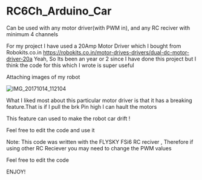 # RC6Ch_Arduino_Car
Can be used with any motor driver(with PWM in), and any RC reciver with minimum 4 channels

For my project I have used a 20Amp Motor Driver which I bought from Robokits.co.in
https://robokits.co.in/motor-drives-drivers/dual-dc-motor-driver-20a
Yeah, So Its been an year or 2 since I have done this project but I think the code for this which I wrote is super useful

Attaching images of my robot



![IMG_20171014_112104](https://user-images.githubusercontent.com/34794384/87040584-8e3e4e00-c20e-11ea-86c2-22bbf86b1c86.jpg)




What I liked most about this particular motor driver is that it has a breaking feature.That is if I pull the brk Pin high I can hault the motors

This feature can used to make the robot car drift !

Feel free to edit the code and use it 

Note: This code was written with the FLYSKY FSi6 RC reciver , Therefore if using other RC Reciever you may need to change the PWM values 

Feel free to edit the code

ENJOY!
